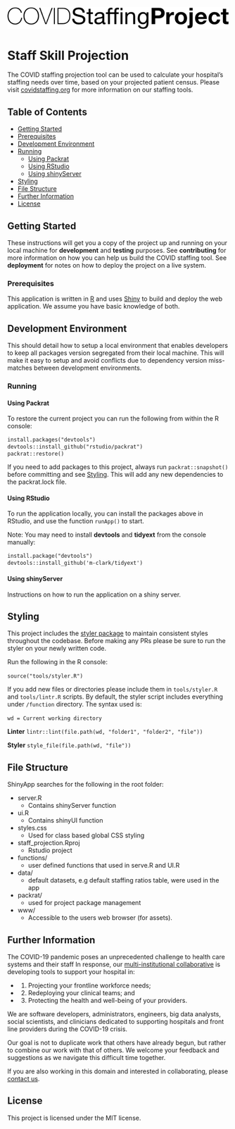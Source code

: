 [![COVID Staffing Project](logo-covid-staffing.png)](https://www.covidstaffing.org)


# Staff Skill Projection

The COVID staffing projection tool can be used to calculate your hospital’s staffing needs over time, based on your projected patient census. Please visit [covidstaffing.org](https://www.covidstaffing.org/) for more information on our staffing tools.

## Table of Contents

- [Getting Started](#getting-started)
- [Prerequisites](#prerequisites)
- [Development Environment](#development-environment)
- [Running](#running)
    - [Using Packrat](#using-packrat)
    - [Using RStudio](#using-rstudio)
    - [Using shinyServer](#using-shinyserver)
- [Styling](#styling)
- [File Structure](#file-structure)
- [Further Information](#further-information)
- [License](#license)

## Getting Started

These instructions will get you a copy of the project up and running on your local machine for **development** and **testing** purposes. See **contributing** for more information on how you can help us build the COVID staffing tool. See **deployment** for notes on how to deploy the project on a live system.

### Prerequisites

This application is written in [R](https://www.r-project.org/) and uses [Shiny](https://github.com/rstudio/shiny) to build and deploy the web application.  We assume you have basic knowledge of both.

## Development Environment

This should detail how to setup a local environment that enables developers to keep all packages version segregated from their local machine. This will make it easy to setup and avoid conflicts due to dependency version miss-matches between development environments.   

### Running

#### Using Packrat

To restore the current project you can run the following from within the R console:

```
install.packages("devtools")
devtools::install_github("rstudio/packrat")
packrat::restore()
```

If you need to add packages to this project, always run `packrat::snapshot()` before committing and see [Styling](#styling). This will add any new dependencies to the packrat.lock file.

#### Using RStudio
To run the application locally, you can install the packages above in RStudio, and use the function `runApp()` to start.

Note: You may need to install **devtools** and **tidyext** from the console manually:
```
install.package("devtools")
devtools::install_github('m-clark/tidyext')
```

#### Using shinyServer
Instructions on how to run the application on a shiny server.

## Styling

This project includes the [styler package](https://github.com/r-lib/styler) to maintain consistent styles throughout the codebase. Before making any PRs please be sure to run the styler on your newly written code.

Run the following in the R console:

`source("tools/styler.R")`

If you add new files or directories please include them in `tools/styler.R` and `tools/lintr.R` scripts. By default, the styler script includes everything under `/function` directory. The syntax used is:

`wd = Current working directory`

**Linter**
`lintr::lint(file.path(wd, "folder1", "folder2", "file"))`

**Styler**
`style_file(file.path(wd, "file"))`

## File Structure

ShinyApp searches for the following in the root folder:
- server.R
    - Contains shinyServer function
- ui.R
    - Contains shinyUI function
- styles.css
    - Used for class based global CSS styling
- staff_projection.Rproj
    - Rstudio project
- functions/
    - user defined functions that used in serve.R and UI.R
- data/
    - default datasets, e.g default staffing ratios table, were used in the app
- packrat/
    - used for project package management
- www/
    - Accessible to the users web browser (for assets).

## Further Information

The COVID-19 pandemic poses an unprecedented challenge to health care systems and their staff
In response, our [multi-institutional collaborative](https://www.covidstaffing.org/) is developing tools to support your hospital in:

- 1) Projecting your frontline workforce needs;
- 2) Redeploying your clinical teams; and
- 3) Protecting the health and well-being of your providers.

We are software developers, administrators, engineers, big data analysts, social scientists, and clinicians dedicated to supporting hospitals and front line providers during the COVID-19 crisis.

Our goal is not to duplicate work that others have already begun, but rather to combine our work with that of others. We welcome your feedback and suggestions as we navigate this difficult time together.

If you are also working in this domain and interested in collaborating, please [contact us](mailto:info@covidstaffing.org).

## License

This project is licensed under the MIT license.
